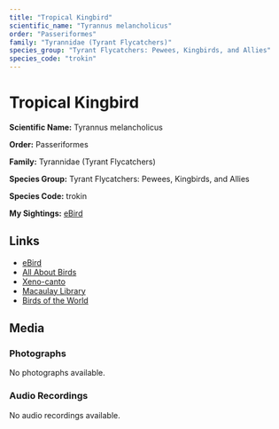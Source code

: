 ```yaml
---
title: "Tropical Kingbird"
scientific_name: "Tyrannus melancholicus"
order: "Passeriformes"
family: "Tyrannidae (Tyrant Flycatchers)"
species_group: "Tyrant Flycatchers: Pewees, Kingbirds, and Allies"
species_code: "trokin"
---
```


# Tropical Kingbird

**Scientific Name:** Tyrannus melancholicus

**Order:** Passeriformes

**Family:** Tyrannidae (Tyrant Flycatchers)

**Species Group:** Tyrant Flycatchers: Pewees, Kingbirds, and Allies

**Species Code:** trokin

**My Sightings:** [eBird](https://ebird.org/lifelist?r=world&time=life&spp=trokin)

## Links
* [eBird](https://ebird.org/species/trokin) 
* [All About Birds](https://www.allaboutbirds.org/guide/trokin) 
* [Xeno-canto](https://www.xeno-canto.org/species/tyrannus-melancholicus) 
* [Macaulay Library](https://search.macaulaylibrary.org/catalog?taxonCode=trokin&sort=rating_rank_desc)
* [Birds of the World](https://birdsoftheworld.org/bow/species/trokin)

## Media
### Photographs
No photographs available.

### Audio Recordings
No audio recordings available.
